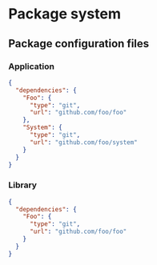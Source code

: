 # Package system

## Package configuration files

### Application

```json
{
  "dependencies": {
    "Foo": {
      "type": "git",
      "url": "github.com/foo/foo"
    },
    "System": {
      "type": "git",
      "url": "github.com/foo/system"
    }
  }
}
```

### Library

```json
{
  "dependencies": {
    "Foo": {
      "type": "git",
      "url": "github.com/foo/foo"
    }
  }
}
```
